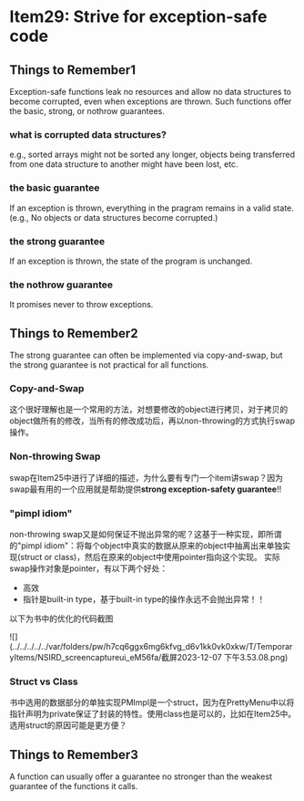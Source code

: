 # Item29: Strive for exception-safe code

## Things to Remember1
Exception-safe functions leak no resources and allow no data structures to become corrupted, even when exceptions are thrown. Such
functions offer the basic, strong, or nothrow guarantees.

### what is corrupted data structures?
e.g., sorted arrays might not be sorted any longer, objects being transferred from one data structure to another
might have been lost, etc.

### the basic guarantee
If an exception is thrown, everything in the pragram remains in a valid state. (e.g., No objects or data structures become corrupted.) 

### the strong guarantee
If an exception is thrown, the state of the program is unchanged.

### the nothrow guarantee
It promises never to throw exceptions.

## Things to Remember2
The strong guarantee can often be implemented via copy-and-swap, but the strong guarantee is not practical for all functions.

### Copy-and-Swap
这个很好理解也是一个常用的方法，对想要修改的object进行拷贝，对于拷贝的object做所有的修改，当所有的修改成功后，再以non-throwing的方式执行swap操作。

### Non-throwing Swap
swap在Item25中进行了详细的描述，为什么要有专门一个item讲swap？因为swap最有用的一个应用就是帮助提供**strong exception-safety guarantee**!!

### "pimpl idiom"
non-throwing swap又是如何保证不抛出异常的呢？这基于一种实现，即所谓的"pimpl idiom"：将每个object中真实的数据从原来的object中抽离出来单独实现(struct or class)，然后在原来的object中使用pointer指向这个实现。
实际swap操作对象是pointer，有以下两个好处：
* 高效
* 指针是built-in type，基于built-in type的操作永远不会抛出异常！！

以下为书中的优化的代码截图

![](../../../../../var/folders/pw/h7cq6ggx6mg6kfvg_d6v1kk0vk0xkw/T/TemporaryItems/NSIRD_screencaptureui_eM56fa/截屏2023-12-07 下午3.53.08.png)

### Struct vs Class
书中选用的数据部分的单独实现PMImpl是一个struct，因为在PrettyMenu中以将指针声明为private保证了封装的特性。使用class也是可以的，比如在Item25中。选用struct的原因可能是更方便？

## Things to Remember3
A function can usually offer a guarantee no stronger than the weakest guarantee of the functions it calls.